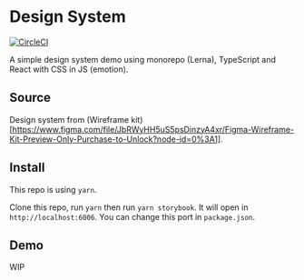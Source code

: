 # Design System

[![CircleCI](https://circleci.com/gh/snowleo208/design-system-demo.svg?style=svg)](https://circleci.com/gh/snowleo208/design-system-demo)

A simple design system demo using monorepo (Lerna), TypeScript and React with CSS in JS (emotion).

## Source

Design system from (Wireframe kit)[https://www.figma.com/file/JbRWyHH5uS5psDinzyA4xr/Figma-Wireframe-Kit-Preview-Only-Purchase-to-Unlock?node-id=0%3A1].

## Install

This repo is using `yarn`.

Clone this repo, run `yarn` then run `yarn storybook`. It will open in `http://localhost:6006`. You can change this port in `package.json`.

## Demo

WIP
